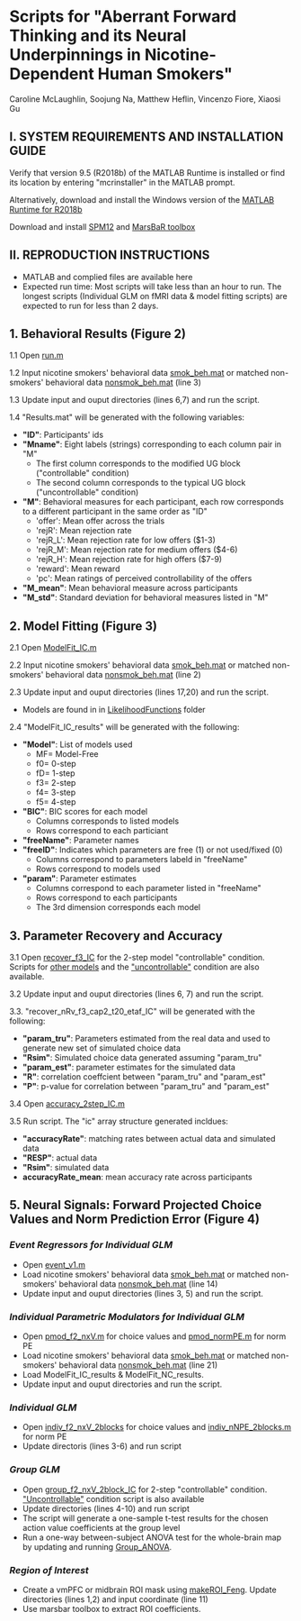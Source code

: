 # Scripts for "Aberrant Forward Thinking and its Neural Underpinnings in Nicotine-Dependent Human Smokers" 

Caroline McLaughlin, Soojung Na, Matthew Heflin, Vincenzo Fiore, Xiaosi Gu

## I. SYSTEM REQUIREMENTS AND INSTALLATION GUIDE

Verify that version 9.5 (R2018b) of the MATLAB Runtime is installed or find its location by entering "mcrinstaller" in the MATLAB prompt.  

Alternatively, download and install the Windows version of the [MATLAB Runtime for R2018b](http://www.mathworks.com/products/compiler/mcr/index.html)

Download and install [SPM12](https://www.fil.ion.ucl.ac.uk/spm/software/download/) and [MarsBaR toolbox](https://marsbar-toolbox.github.io/)

## II. REPRODUCTION INSTRUCTIONS 

* MATLAB and complied files are available here 
* Expected run time: Most scripts will take less than an hour to run. The longest scripts (Individual GLM on fMRI data & model fitting scripts) are expected to run for less than 2 days. 

## 1. Behavioral Results (Figure 2)
1.1 Open [run.m](https://github.com/caromc03/Smoker-s-Forward-Thinking/blob/main/Behavioral/run.m)

1.2 Input nicotine smokers' behavioral data [smok_beh.mat](https://github.com/caromc03/Smoker-s-Forward-Thinking/blob/main/Data/smok_beh.mat) or matched non-smokers' behavioral data [nonsmok_beh.mat](https://github.com/caromc03/Smoker-s-Forward-Thinking/blob/main/Data/nonsmok_beh.mat) (line 3)

1.3 Update input and ouput directories (lines 6,7) and run the script. 

1.4 "Results.mat" will be generated with the following variables:
* **"ID"**: Participants' ids 
* **"Mname"**: Eight labels (strings) corresponding to each column pair in "M"
    * The first column corresponds to the modified UG block ("controllable" condition) 
    * The second column corresponds to the typical UG block ("uncontrollable" condition) 
* **"M"**: Behavioral measures for each participant, each row corresponds to a different participant in the same order as "ID" 
    * 'offer': Mean offer across the trials 
    * 'rejR': Mean rejection rate
    * 'rejR_L': Mean rejection rate for low offers ($1-3)
    * 'rejR_M': Mean rejection rate for medium offers ($4-6)
    * 'rejR_H': Mean rejection rate for high offers ($7-9)
    * 'reward': Mean reward
    * 'pc': Mean ratings of perceived controllability of the offers
* **"M_mean"**: Mean behavioral measure across participants
* **"M_std"**: Standard deviation for behavioral measures listed in "M" 
            
## 2. Model Fitting (Figure 3) 
 2.1 Open [ModelFit_IC.m](https://github.com/caromc03/Smoker-s-Forward-Thinking/blob/main/Model/ModelFit_IC.m) 
 
 2.2 Input nicotine smokers' behavioral data [smok_beh.mat](https://github.com/caromc03/Smoker-s-Forward-Thinking/blob/main/Data/smok_beh.mat) or matched non-smokers' behavioral data [nonsmok_beh.mat](https://github.com/caromc03/Smoker-s-Forward-Thinking/blob/main/Data/nonsmok_beh.mat) (line 2)
 
 2.3 Update input and ouput directories (lines 17,20) and run the script.
 * Models are found in in [LikelihoodFunctions](https://github.com/caromc03/Smoker-s-Forward-Thinking/tree/main/Model/LikelihoodFunctions) folder  
 
 2.4 "ModelFit_IC_results" will be generated with the following: 
* **"Model"**: List of models used 
    * MF= Model-Free
    * f0= 0-step 
    * fD= 1-step
    * f3= 2-step
    * f4= 3-step
    * f5= 4-step
* **"BIC"**: BIC scores for each model 
    * Columns corresponds to listed models 
    * Rows correspond to each particiant		
* **"freeName"**: Parameter names
* **"freeID"**: Indicates which parameters are free (1) or not used/fixed (0)
    * Columns correspond to parameters labeld in "freeName"
    * Rows correspond to models used 		
* **"param"**: Parameter estimates
    * Columns correspond to each parameter listed in "freeName"
    * Rows correspond to each participants
    * The 3rd dimension corresponds each model
            
## 3. Parameter Recovery and Accuracy 
3.1 Open [recover_f3_IC](https://github.com/caromc03/Smoker-s-Forward-Thinking/blob/main/Model/Model%20Recovery/recover_MF_IC.m) for the 2-step model "controllable" condition. Scripts for [other models](https://github.com/caromc03/Smoker-s-Forward-Thinking/tree/main/Model/Model%20Recovery) and the ["uncontrollable"](https://github.com/caromc03/Smoker-s-Forward-Thinking/tree/main/Model/Model%20Recovery/Uncontrollable) condition are also available.  

3.2 Update input and ouput directories (lines 6, 7) and run the script.

3.3. "recover_nRv_f3_cap2_t20_etaf_IC" will be generated with the following: 
* **"param_tru"**: Parameters estimated from the real data and used to generate new set of simulated choice data 		
* **"Rsim"**: Simulated choice data generated assuming "param_tru"
* **"param_est"**: parameter estimates for the simulated data
* **"R"**: correlation coeffcient between "param_tru" and "param_est"
* **"P"**: p-value for correlation between "param_tru" and "param_est"

3.4 Open [accuracy_2step_IC.m](https://github.com/caromc03/Smoker-s-Forward-Thinking/blob/main/Model/Accuracy/accuracy_2step_IC.m) 

3.5 Run script. The "ic" array structure generated incldues:
* **"accuracyRate"**: matching rates between actual data and simulated data
* **"RESP"**: actual data 
* **"Rsim"**: simulated data 
* **accuracyRate_mean**: mean accuracy rate across participants  

## 5. Neural Signals: Forward Projected Choice Values and Norm Prediction Error (Figure 4)
### *Event Regressors for Individual GLM*  
* Open [event_v1.m](https://github.com/caromc03/Smoker-s-Forward-Thinking/blob/main/fMRI/event_v1.m) 
* Load nicotine smokers' behavioral data [smok_beh.mat](https://github.com/caromc03/Smoker-s-Forward-Thinking/blob/main/Data/smok_beh.mat) or matched non-smokers' behavioral data [nonsmok_beh.mat](https://github.com/caromc03/Smoker-s-Forward-Thinking/blob/main/Data/nonsmok_beh.mat) (line 14) 
* Update input and ouput directories (lines 3, 5) and run the script. 

### *Individual Parametric Modulators for Individual GLM* 
* Open [pmod_f2_nxV.m](https://github.com/caromc03/Smoker-s-Forward-Thinking/blob/main/fMRI/pmod_f2_nxV.m) for choice values and [pmod_normPE.m](https://github.com/caromc03/Smoker-s-Forward-Thinking/blob/main/fMRI/pmod_normPE.m) for norm PE
* Load nicotine smokers' behavioral data [smok_beh.mat](https://github.com/caromc03/Smoker-s-Forward-Thinking/blob/main/Data/smok_beh.mat) or matched non-smokers' behavioral data [nonsmok_beh.mat](https://github.com/caromc03/Smoker-s-Forward-Thinking/blob/main/Data/nonsmok_beh.mat) (line 21) 
* Load ModelFit_IC_results & ModelFit_NC_results.  
* Update input and ouput directories and run the script.

### *Individual GLM* 
* Open [indiv_f2_nxV_2blocks](https://github.com/caromc03/Smoker-s-Forward-Thinking/blob/main/fMRI/indiv_f2_nxV_2blocks.m) for choice values and [indiv_nNPE_2blocks.m](https://github.com/caromc03/Smoker-s-Forward-Thinking/blob/main/fMRI/indiv_nNPE_2blocks.m) for norm PE 
* Update directoris (lines 3-6) and run script  

### *Group GLM* 
* Open [group_f2_nxV_2block_IC](https://github.com/caromc03/Smoker-s-Forward-Thinking/blob/main/fMRI/group_f2_nxV_2blocks_IC.m) for 2-step "controllable" condition. ["Uncontrollable"](https://github.com/caromc03/Smoker-s-Forward-Thinking/blob/main/fMRI/group_f2_nxV_2blocks_NC.m) condition script is also available
* Update directories (lines 4-10) and run script 
* The script will generate a one-sample t-test results for the chosen action value coefficients at the group level
* Run a one-way between-subject ANOVA test for the whole-brain map by updating and running [Group_ANOVA](https://github.com/caromc03/Smoker-s-Forward-Thinking/blob/main/fMRI/Group_ANOVA.m). 

### *Region of Interest* 
* Create a vmPFC or midbrain ROI mask using [makeROI_Feng](https://github.com/caromc03/Smoker-s-Forward-Thinking/blob/main/fMRI/makeROI_Feng.m). Update directories (lines 1,2) and input coordinate (line 11)
* Use marsbar toolbox to extract ROI coefficients. 
            